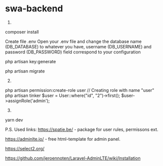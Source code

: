 # swa-backend
1)
composer install

Create file .env Open your .env file and change the database name (DB_DATABASE) to whatever you have, username (DB_USERNAME) and password (DB_PASSWORD) field correspond to your configuration

php artisan key:generate

php artisan migrate

2)
php artisan permission:create-role user // Creating role with name "user"
php artisan tinker
$user = User::where("id", "2")->first();
$user->assignRole('admin');

3) 
yarn dev

P.S.
Used links: https://spatie.be/ - package for user rules, permissons ext.

https://adminlte.io/ - free html-template for admin panel.

https://select2.org/




https://github.com/jeroennoten/Laravel-AdminLTE/wiki/Installation